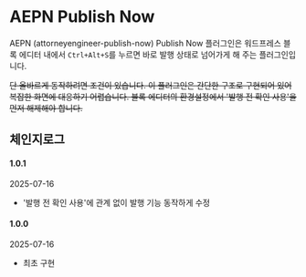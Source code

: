 # AEPN Publish Now

AEPN (attorneyengineer-publish-now) Publish Now 플러그인은
워드프레스 블록 에디터 내에서 `Ctrl+Alt+S`를 누르면 바로 발행 상태로 넘어가게 해 주는 플러그인입니다.

~~단 올바르게 동작하려면 조건이 있습니다. 이 플러그인은 간단한 구조로 구현되어 있어
복잡한 화면에 대응하기 어렵습니다. 블록 에디터의 환경설정에서 '발행 전 확인 사용'을 먼저 해제해야 합니다.~~

## 체인지로그

#### 1.0.1

2025-07-16

- '발행 전 확인 사용'에 관계 없이 발행 기능 동작하게 수정

####  1.0.0

2025-07-16

- 최초 구현
